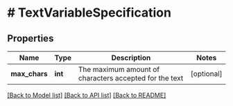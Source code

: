 # # TextVariableSpecification

## Properties

Name | Type | Description | Notes
------------ | ------------- | ------------- | -------------
**max_chars** | **int** | The maximum amount of characters accepted for the text | [optional]

[[Back to Model list]](../../README.md#models) [[Back to API list]](../../README.md#endpoints) [[Back to README]](../../README.md)
